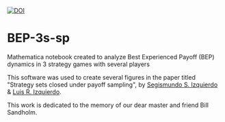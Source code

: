 [![DOI](https://zenodo.org/badge/DOI/10.5281/zenodo.7156266.svg)](https://doi.org/10.5281/zenodo.7156266)

# BEP-3s-sp
Mathematica notebook created to analyze Best Experienced Payoff (BEP) dynamics in 3 strategy games with several players

This software was used to create several figures in the paper titled "Strategy sets closed under payoff sampling", by [Segismundo S. Izquierdo](http://www.segis.izqui.org) & [Luis R. Izquierdo](http://www.luis.izqui.org).

This work is dedicated to the memory of our dear master and friend Bill Sandholm.
